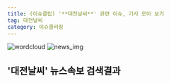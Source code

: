 ```yaml
---
title: (이슈클립) '**대전날씨**' 관련 이슈, 기사 모아 보기
tag: 대전날씨
category: 이슈클리핑
---
```

![wordcloud](https://s3.ap-northeast-2.amazonaws.com/lyrics101-wordcloud/2018-10-05-1538676996.png)
![news_img](https://user-images.githubusercontent.com/42597476/44507050-1206f400-a6e4-11e8-8d98-7ffbfebb353f.png)
## **'**대전날씨**'** 뉴스속보 검색결과

